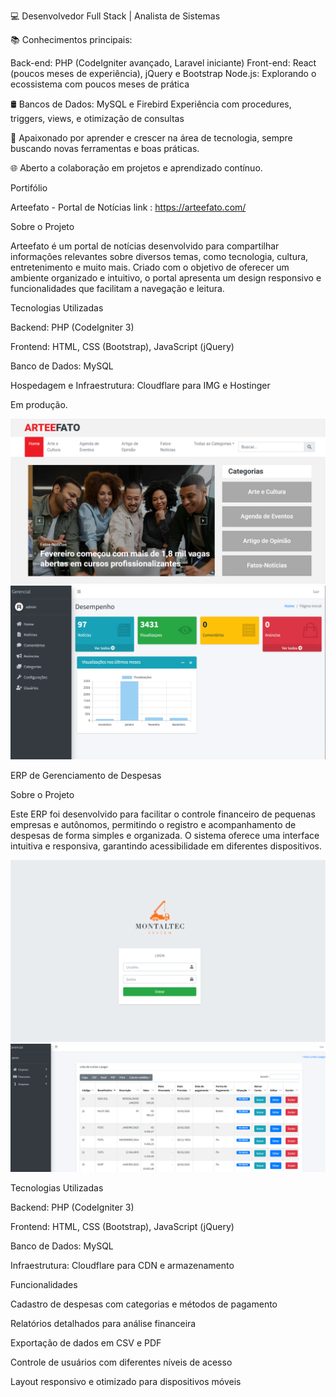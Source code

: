 💻 Desenvolvedor Full Stack | Analista de Sistemas

📚 Conhecimentos principais:

Back-end: PHP (CodeIgniter avançado, Laravel iniciante)
Front-end: React (poucos meses de experiência), jQuery e Bootstrap
Node.js: Explorando o ecossistema com poucos meses de prática

🛢 Bancos de Dados:
MySQL e Firebird
Experiência com procedures, triggers, views, e otimização de consultas

🚀 Apaixonado por aprender e crescer na área de tecnologia, sempre buscando novas ferramentas e boas práticas.

🌐 Aberto a colaboração em projetos e aprendizado contínuo.





Portifólio

Arteefato - Portal de Notícias
link : https://arteefato.com/

Sobre o Projeto

Arteefato é um portal de notícias desenvolvido para compartilhar informações relevantes sobre diversos temas, como tecnologia, cultura, entretenimento e muito mais. Criado com o objetivo de oferecer um ambiente organizado e intuitivo, o portal apresenta um design responsivo e funcionalidades que facilitam a navegação e leitura.

Tecnologias Utilizadas

Backend: PHP (CodeIgniter 3)

Frontend: HTML, CSS (Bootstrap), JavaScript (jQuery)

Banco de Dados: MySQL

Hospedagem e Infraestrutura: Cloudflare para IMG e Hostinger

Em produção.

![Arteefato - Portal de Notícias](https://github.com/WictorBertulino/wictorbertulino/blob/main/arteefato/foto-1.PNG?raw=true)
![Arteefato - Portal de Notícias](https://github.com/WictorBertulino/wictorbertulino/blob/main/arteefato/foto-4.PNG?raw=true)


ERP de Gerenciamento de Despesas

Sobre o Projeto

Este ERP foi desenvolvido para facilitar o controle financeiro de pequenas empresas e autônomos, permitindo o registro e acompanhamento de despesas de forma simples e organizada. O sistema oferece uma interface intuitiva e responsiva, garantindo acessibilidade em diferentes dispositivos.

![ERP](https://github.com/WictorBertulino/wictorbertulino/blob/main/arteefato/foto-6.PNG?raw=true)
![ERP](https://github.com/WictorBertulino/wictorbertulino/blob/main/arteefato/foto-7.PNG?raw=true)

Tecnologias Utilizadas

Backend: PHP (CodeIgniter 3)

Frontend: HTML, CSS (Bootstrap), JavaScript (jQuery)

Banco de Dados: MySQL

Infraestrutura: Cloudflare para CDN e armazenamento

Funcionalidades

Cadastro de despesas com categorias e métodos de pagamento

Relatórios detalhados  para análise financeira

Exportação de dados em CSV e PDF

Controle de usuários com diferentes níveis de acesso

Layout responsivo e otimizado para dispositivos móveis

